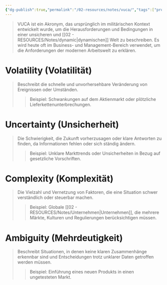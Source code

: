 ```yaml
---
{"dg-publish":true,"permalink":"/02-resources/notes/vuca/","tags":["projektmanagement"]}
---
```


>VUCA ist ein Akronym, das ursprünglich im militärischen Kontext entwickelt wurde, um die Herausforderungen und Bedingungen in einer unsicheren und [[02 - RESOURCES/Notes/dynamic\|dynamischen]] Welt zu beschreiben. 
>Es wird heute oft im Business- und Management-Bereich verwendet, um die Anforderungen der modernen Arbeitswelt zu erklären.
# Volatility (Volatilität)
>Beschreibt die schnelle und unvorhersehbare Veränderung von Ereignissen oder Umständen.
>>Beispiel: Schwankungen auf dem Aktienmarkt oder plötzliche Lieferkettenunterbrechungen.
# Uncertainty (Unsicherheit)
>Die Schwierigkeit, die Zukunft vorherzusagen oder klare Antworten zu finden, da Informationen fehlen oder sich ständig ändern.  
>>Beispiel: Unklare Markttrends oder Unsicherheiten in Bezug auf gesetzliche Vorschriften.

# Complexity (Komplexität)
>Die Vielzahl und Vernetzung von Faktoren, die eine Situation schwer verständlich oder steuerbar machen.  
>>Beispiel: Globale [[02 - RESOURCES/Notes/Unternehmen\|Unternehmen]], die mehrere Märkte, Kulturen und Regulierungen berücksichtigen müssen.

# Ambiguity (Mehrdeutigkeit)
>Beschreibt Situationen, in denen keine klaren Zusammenhänge erkennbar sind und Entscheidungen trotz unklarer Daten getroffen werden müssen.  
>>Beispiel: Einführung eines neuen Produkts in einen ungetesteten Markt.